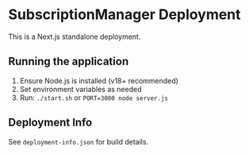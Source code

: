 # SubscriptionManager Deployment

This is a Next.js standalone deployment.

## Running the application

1. Ensure Node.js is installed (v18+ recommended)
2. Set environment variables as needed
3. Run: `./start.sh` or `PORT=3000 node server.js`

## Deployment Info

See `deployment-info.json` for build details.
